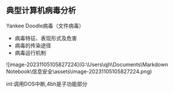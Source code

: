 ## 典型计算机病毒分析

Yankee Doodle病毒（文件病毒）

* 病毒特征、表现形式及危害
* 病毒的传染途径
* 病毒运行机制

![image-20231105105827224](G:\Users\qjh\Documents\Markdown Notebook\信息安全\assets\image-20231105105827224.png)

int:调用DOS中断,4bh是子功能部分

